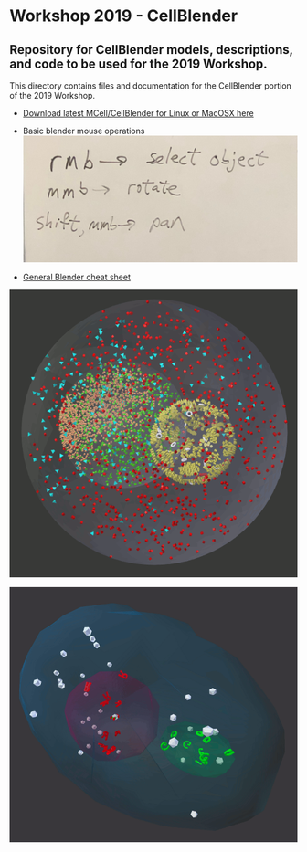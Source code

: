 # Workshop 2019 - CellBlender
## Repository for CellBlender models, descriptions, and code to be used for the 2019 Workshop.

This directory contains files and documentation for the CellBlender portion of the 2019 Workshop.

* [Download latest MCell/CellBlender for Linux or MacOSX here](http://www.cnl.salk.edu/~bartol/cellblender_bundle)

* Basic blender mouse operations
![Basic blender mouse operations](basic_blender_ops.jpeg?)
* [General Blender cheat sheet](http://www.blender.hu/tutor/kdoc/Blender_Cheat_Sheet.pdf)

![Organelle Model in CellBlender/MCell](organelle_mcell.gif?raw=true "Organelle Model in CellBlender/MCell")

![Cell1 in CellBlender/MCell](Cell1_Test1.gif?raw=true "Cell1 in CellBlender/MCell")

